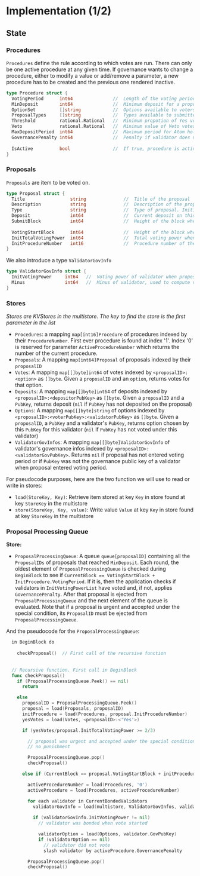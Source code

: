 # Implementation (1/2)

## State

### Procedures

`Procedures` define the rule according to which votes are run. There can only 
be one active procedure at any given time. If governance wants to change a 
procedure, either to modify a value or add/remove a parameter, a new procedure 
has to be created and the previous one rendered inactive.

```go
type Procedure struct {
  VotingPeriod      int64               //  Length of the voting period. Initial value: 2 weeks
  MinDeposit        int64               //  Minimum deposit for a proposal to enter voting period. 
  OptionSet         []string            //  Options available to voters. {Yes, No, NoWithVeto, Abstain}
  ProposalTypes     []string            //  Types available to submitters. {PlainTextProposal, SoftwareUpgradeProposal}
  Threshold         rational.Rational   //  Minimum propotion of Yes votes for proposal to pass. Initial value: 0.5
  Veto              rational.Rational   //  Minimum value of Veto votes to Total votes ratio for proposal to be vetoed. Initial value: 1/3
  MaxDepositPeriod  int64               //  Maximum period for Atom holders to deposit on a proposal. Initial value: 2 months
  GovernancePenalty int64               //  Penalty if validator does not vote
  
  IsActive          bool                //  If true, procedure is active. Only one procedure can have isActive true.
}
```


### Proposals

`Proposals` are item to be voted on. 

```go
type Proposal struct {
  Title                 string              //  Title of the proposal
  Description           string              //  Description of the proposal
  Type                  string              //  Type of proposal. Initial set {PlainTextProposal, SoftwareUpgradeProposal}
  Deposit               int64               //  Current deposit on this proposal. Initial value is set at InitialDeposit
  SubmitBlock           int64               //  Height of the block where TxGovSubmitProposal was included
  
  VotingStartBlock      int64               //  Height of the block where MinDeposit was reached. -1 if MinDeposit is not reached
  InitTotalVotingPower  int64               //  Total voting power when proposal enters voting period (default 0)
  InitProcedureNumber   int16               //  Procedure number of the active procedure when proposal enters voting period (default -1)
}
```

We also introduce a type `ValidatorGovInfo`

```go
type ValidatorGovInfo struct {
  InitVotingPower     int64   //  Voting power of validator when proposal enters voting period
  Minus               int64   //  Minus of validator, used to compute validator's voting power
}
```

### Stores

*Stores are KVStores in the multistore. The key to find the store is the first parameter in the list*

* `Procedures`: a mapping `map[int16]Procedure` of procedures indexed by their 
  `ProcedureNumber`. First ever procedure is found at index '1'. Index '0' is reserved for parameter `ActiveProcedureNumber` which returns the number of the current procedure.
* `Proposals`: A mapping `map[int64]Proposal` of proposals indexed by their 
  `proposalID`
* `Votes`: A mapping `map[[]byte]int64` of votes indexed by `<proposalID>:<option>` as `[]byte`. Given a `proposalID` and an `option`, returns votes for  that option.
* `Deposits`: A mapping `map[[]byte]int64` of deposits indexed by 
  `<proposalID>:<depositorPubKey>` as `[]byte`. Given a `proposalID` and a 
  `PubKey`, returns deposit (`nil` if `PubKey` has not deposited on the 
  proposal)
* `Options`: A mapping `map[[]byte]string` of options indexed by 
  `<proposalID>:<voterPubKey>:<validatorPubKey>` as `[]byte`. Given a 
  `proposalID`, a `PubKey` and a validator's `PubKey`, returns option chosen by
  this `PubKey` for this validator (`nil` if `PubKey` has not voted under this 
  validator)
* `ValidatorGovInfos`: A mapping `map[[]byte]ValidatorGovInfo` of validator's 
  governance infos indexed by `<proposalID>:<validatorGovPubKey>`. Returns 
  `nil` if proposal has not entered voting period or if `PubKey` was not the 
  governance public key of a validator when proposal entered voting period.

For pseudocode purposes, here are the two function we will use to read or write in stores:

* `load(StoreKey, Key)`: Retrieve item stored at key `Key` in store found at key `StoreKey` in the multistore
* `store(StoreKey, Key, value)`: Write value `Value` at key `Key` in store found at key `StoreKey` in the multistore

### Proposal Processing Queue

**Store:**
* `ProposalProcessingQueue`: A queue `queue[proposalID]` containing all the 
  `ProposalIDs` of proposals that reached `MinDeposit`. Each round, the oldest 
  element of `ProposalProcessingQueue` is checked during `BeginBlock` to see if
  `CurrentBlock == VotingStartBlock + InitProcedure.VotingPeriod`. If it is, 
  then the application checks if validators in `InitVotingPowerList` have voted
  and, if not, applies `GovernancePenalty`. After that proposal is ejected from 
  `ProposalProcessingQueue` and the next element of the queue is evaluated. 
  Note that if a proposal is urgent and accepted under the special condition, 
  its `ProposalID` must be ejected from `ProposalProcessingQueue`.

And the pseudocode for the `ProposalProcessingQueue`:

```go
  in BeginBlock do 
    
    checkProposal()  // First call of the recursive function 
    
    
  // Recursive function. First call in BeginBlock
  func checkProposal()  
    if (ProposalProcessingQueue.Peek() == nil)
      return

    else
      proposalID = ProposalProcessingQueue.Peek()
      proposal = load(Proposals, proposalID) 
      initProcedure = load(Procedures, proposal.InitProcedureNumber)
      yesVotes = load(Votes, <proposalID>:<'Yes'>)

      if (yesVotes/proposal.InitTotalVotingPower >= 2/3)

        // proposal was urgent and accepted under the special condition
        // no punishment

        ProposalProcessingQueue.pop()
        checkProposal()

      else if (CurrentBlock == proposal.VotingStartBlock + initProcedure.VotingPeriod)

        activeProcedureNumber = load(Procedures, '0')
        activeProcedure = load(Procedures, activeProcedureNumber)

        for each validator in CurrentBondedValidators
          validatorGovInfo = load(multistore, ValidatorGovInfos, validator.GovPubKey)
          
          if (validatorGovInfo.InitVotingPower != nil)
            // validator was bonded when vote started

            validatorOption = load(Options, validator.GovPubKey)
            if (validatorOption == nil)
              // validator did not vote
              slash validator by activeProcedure.GovernancePenalty

        ProposalProcessingQueue.pop()
        checkProposal()        
```